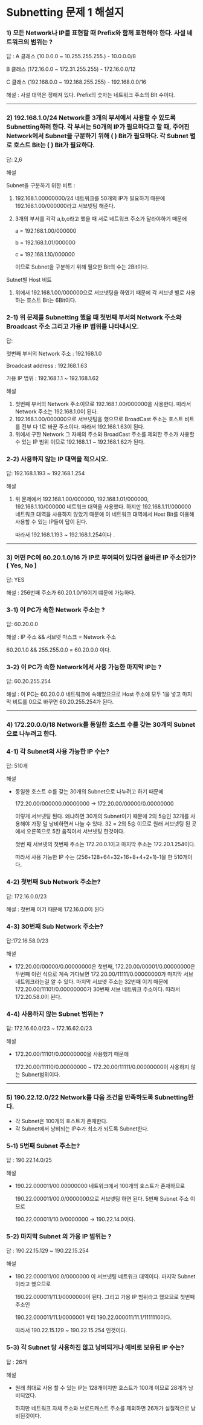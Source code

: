 # Subnetting 문제 1 해설지

### 1)  모든 Network나 IP를 표현할 때  Prefix와 함께 표현해야 한다.                                    사설 네트워크의 범위는 ?

답 : A 클래스 (10.0.0.0 ~ 10.255.255.255.) - 10.0.0.0/8

 B 클래스 (172.16.0.0 ~ 172.31.255.255) - 172.16.0.0/12

 C 클래스 (192.168.0.0 ~ 192.168.255.255) - 192.168.0.0/16

해설 : 사설 대역은 정해져 있다. Prefix의 숫자는 네트워크 주소의 BIt 수이다. 

---

### 2) 192.168.1.0/24 Network를 3개의 부서에서 사용할 수 있도록 Subnetting하려 한다. 각 부서는 50개의 IP가 필요하다고 할 때, 주어진 Network에서 Subnet을 구분하기 위해 ( ) Bit가 필요하다. 각 Subnet 별로 호스트 Bit는 ( ) Bit가 필요하다.

답: 2,6

해설 

Subnet을 구분하기 위한 비트 : 

1. 192.168.1.00000000/24 네트워크를 50개의 IP가 필요하기 때문에 192.168.1.00/000000라고 서브넷팅 해준다. 
2. 3개의 부서를 각각 a,b,c라고 했을 때 서로 네트워크 주소가 달라야하기 때문에 
    
    a = 192.168.1.00/000000
    
    b = 192.168.1.01/000000
    
    c = 192.168.1.10/000000
    
    이므로 Subnet을 구분하기 위해 필요한 Bit의 수는 2Bit이다. 
    

Sutnet별 Host 비트

1. 위에서 192.168.1.00/000000으로 서브넷팅을 하였기 때문에 각 서브넷 별로 사용하는 호스트 Bit는 6Bit이다. 

### 2-1) 위 문제를 Subnetting 했을 때 첫번째 부서의 Network 주소와 Broadcast 주소 그리고 가용 IP 범위를 나타내시오.

답: 

첫번째 부서의 Network 주소 : 192.168.1.0

Broadcast address : 192.168.1.63

가용 IP 범위 : 192.168.1.1 ~ 192.168.1.62

해설

1. 첫번째 부서의 Network 주소이므로 192.168.1.00/000000을 사용한다. 따라서 Network 주소는 192.168.1.0이 된다. 
2. 192.168.1.00/000000으로 서브넷팅을 했으므로 BroadCast 주소는 호스트 비트를 전부 다 1로 바꾼 주소이다. 따라서 192.168.1.63이 된다. 
3. 위에서 구한 Network 그 자체의 주소와 BroadCast 주소를 제외한 주소가 사용할 수 있는 IP 범위 이므로 192.168.1.1 ~ 192.168.1.62가 된다.

### 2-2) 사용하지 않는 IP 대역을 적으시오.

답: 192.168.1.193 ~ 192.168.1.254

해설 

1. 위 문제에서 192.168.1.00/000000, 192.168.1.01/000000, 192.168.1.10/000000 네트워크 대역을 사용했다. 하지만 192.168.1.11/000000 네트워크 대역을 사용하지 않았기 때문에 이 네트워크 대역에서 Host Bit를 이용해 사용할 수 있는 IP들이 답이 된다.
    
    따라서 192.168.1.193 ~ 192.168.1.254이다 .
    

---

### 3) 어떤 PC에 60.20.1.0/16 가 IP로 부여되어 있다면 올바른 IP 주소인가?             ( Yes, No )

답: YES

해설 : 256번째 주소가 60.20.1.0/16이기 떄문에 가능하다. 

### 3-1) 이 PC가 속한 Network 주소는 ?

답: 60.20.0.0

해설 : IP 주소 && 서브넷 마스크 = Network 주소

60.20.1.0 && 255.255.0.0 = 60.20.0.0 이다. 

### 3-2) 이 PC가 속한 Network에서 사용 가능한 마지막 IP는 ?

답: 60.20.255.254 

해설 : 이 PC는 60.20.0.0 네트워크에 속해있으므로 Host 주소에 모두 1을 넣고 마지막 비트를 0으로 바꾸면 60.20.255.254가 된다. 

---

### 4) 172.20.0.0/18 Network를 동일한 호스트 수를 갖는 30개의 Subnet으로 나누려고 한다.

### 4-1) 각 Subnet의 사용 가능한 IP 수는?

답: 510개

해설 

- 동일한 호스트 수를 갖는 30개의 Subnet으로 나누려고 하기 때문에
    
    172.20.00/000000.00000000 → 172.20.00/00000/0.00000000
    
    이렇게 서브넷팅 된다. 왜냐하면 30개의 Subnet이기 때문에 2의 5승인 32개를 사용해야 가장 덜 낭비하면서 나눌 수 있다. 32 = 2의 5승 이므로 원래 서브넷팅 된 곳에서 오른쪽으로 5칸 움직여서 서브넷팅 한것이다. 
    
    첫번 째 서브넷의 첫번째 주소는 172.20.0.1이고 마지막 주소는 172.20.1.254이다. 
    
    따라서 사용 가능한 IP 수는 (256+128+64+32+16+8+4+2+1)-1을 한 510개이다.
    

### 4-2) 첫번째 Sub Network 주소는?

답: 172.16.0.0/23

해설 : 첫번째 이기 때문에 172.16.0.0이 된다

### 4-3) 30번째 Sub Network 주소는?

답:172.16.58.0/23

해설 

- 172.20.00/00000/0.00000000은 첫번째, 172.20.00/00001/0.00000000은 두번째 이런 식으로 계속 가다보면 172.20.00/11111/0.00000000가 마지막 서브 네트워크라는걸 알 수 있다.  마지막 서브넷 주소는 32번째 이기 때문에 172.20.00/11101/0.00000000가 30번째 서브 네트워크 주소이다. 따라서 172.20.58.0이 된다.

### 4-4) 사용하지 않는 Subnet 범위는 ?

답: 172.16.60.0/23 ~ 172.16.62.0/23

해설

- 172.20.00/11101/0.00000000을 사용했기 때문에
    
    172.20.00/11110/0.00000000 ~ 172.20.00/11111/0.00000000이 사용하지 않는 Subnet범위이다. 
    

---

### 5) 190.22.12.0/22 Network를 다음 조건을 만족하도록 Subnetting한다.

- 각 Subnet은 100개의 호스트가 존재한다.
- 각 Subnet에서 낭비되는 IP수가 최소가 되도록 Subnet한다.

### 5-1) 5번째 Subnet 주소는?

답 : 190.22.14.0/25

해설 

- 190.22.000011/00.00000000 네트워크에서 100개의 호스트가 존재하므로
    
    190.22.000011/00.0/0000000으로 서브넷팅 하면 된다. 5번째 Subnet 주소 이므로 
    
    190.22.000011/10.0/0000000 → 190.22.14.0이다. 
    

### 5-2) 마지막 Subnet 의 가용 IP 범위는 ?

답 : 190.22.15.129 ~ 190.22.15.254 

해설 

- 190.22.000011/00.0/0000000 이 서브넷팅 네트워크 대역이다. 마지막 Subnet이라고 했으므로
    
    190.22.000011/11.1/0000000이 된다. 그리고 가용 IP 범위라고 했으므로 첫번째 주소인
    
    190.22.000011/11.1/0000001 부터 190.22.000011/11.1/1111110이다.
    
    따라서 190.22.15.129 ~ 190.22.15.254 인것이다. 
    

### 5-3) 각 Subnet 당 사용하진 않고 낭비되거나 예비로 보유된 IP 수는?

답 : 26개

해설 

- 원래 최대로 사용 할 수 있는 IP는 128개이지만 호스트가 100개 이므로 28개가 낭비되었다.
    
    하지만 네트워크 자체 주소와 브로드캐스트 주소를 제외하면 26개가 실질적으로 낭비된것이다.